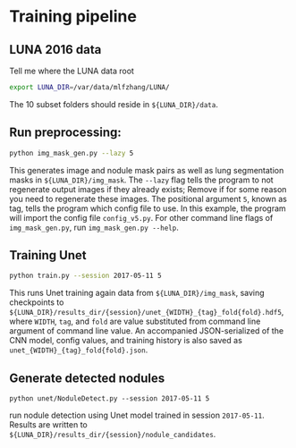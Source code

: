 # Training pipeline
## LUNA 2016 data

Tell me where the LUNA data root
```sh
export LUNA_DIR=/var/data/mlfzhang/LUNA/
```
The 10 subset folders should reside in `${LUNA_DIR}/data`.

## Run preprocessing:
```sh
python img_mask_gen.py --lazy 5
```
This generates image and nodule mask pairs
as well as lung segmentation masks
in `${LUNA_DIR}/img_mask`.
The `--lazy` flag tells the program to not regenerate output images if they already exists;
Remove if for some reason you need to regenerate these images.
The positional argument `5`, known as tag, tells the program which config file to use.
In this example, the program will import the config file `config_v5.py`.
For other command line flags of `img_mask_gen.py`, run `img_mask_gen.py --help`.

## Training Unet
```sh
python train.py --session 2017-05-11 5
```
This runs Unet training again data from `${LUNA_DIR}/img_mask`,
saving checkpoints to `${LUNA_DIR}/results_dir/{session}/unet_{WIDTH}_{tag}_fold{fold}.hdf5`,
where `WIDTH`, `tag`, and `fold` are value substituted from command line argument of command line value.
An accompanied JSON-serialized of the CNN model, config values, and training history
is also saved as `unet_{WIDTH}_{tag}_fold{fold}.json`.

## Generate detected nodules
```shs
python unet/NoduleDetect.py --session 2017-05-11 5
```
run nodule detection using Unet model trained in session `2017-05-11`.
Results are written to `${LUNA_DIR}/results_dir/{session}/nodule_candidates`.
